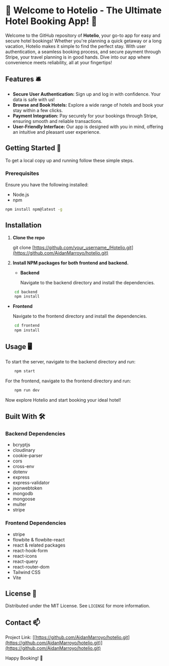 # 🏨 Welcome to Hotelio - The Ultimate Hotel Booking App! 🌟

Welcome to the GitHub repository of **Hotelio**, your go-to app for easy and secure hotel bookings! Whether you're planning a quick getaway or a long vacation, Hotelio makes it simple to find the perfect stay. With user authentication, a seamless booking process, and secure payment through Stripe, your travel planning is in good hands. Dive into our app where convenience meets reliability, all at your fingertips!

## Features 🛎️

- **Secure User Authentication:** Sign up and log in with confidence. Your data is safe with us!
- **Browse and Book Hotels:** Explore a wide range of hotels and book your stay within a few clicks.
- **Payment Integration:** Pay securely for your bookings through Stripe, ensuring smooth and reliable transactions.
- **User-Friendly Interface:** Our app is designed with you in mind, offering an intuitive and pleasant user experience.

## Getting Started 🚀

To get a local copy up and running follow these simple steps.

### Prerequisites

Ensure you have the following installed:

- Node.js
- npm

```bash
npm install npm@latest -g

```

## Installation

1. **Clone the repo**

   git clone [https://github.com/your_username_/Hotelio.git](https://github.com/AidanMarroyo/hotelio.git)

2. **Install NPM packages for both frontend and backend.**

   - **Backend**

     Navigate to the backend directory and install the dependencies.

```bash
    cd backend
    npm install

```

- **Frontend**

  Navigate to the frontend directory and install the dependencies.

```bash
    cd frontend
    npm install

```

## Usage 🖥️

To start the server, navigate to the backend directory and run:

```bash
    npm start

```

For the frontend, navigate to the frontend directory and run:

```bash
    npm run dev

```

Now explore Hotelio and start booking your ideal hotel!

## Built With 🛠️

### Backend Dependencies

- bcryptjs
- cloudinary
- cookie-parser
- cors
- cross-env
- dotenv
- express
- express-validator
- jsonwebtoken
- mongodb
- mongoose
- multer
- stripe

### Frontend Dependencies

- stripe
- flowbite & flowbite-react
- react & related packages
- react-hook-form
- react-icons
- react-query
- react-router-dom
- Tailwind CSS
- Vite

## License 📜

Distributed under the MIT License. See `LICENSE` for more information.

## Contact 📫

Project Link: [[https://github.com/AidanMarroyo/hotelio.git](https://github.com/AidanMarroyo/hotelio.git)](https://github.com/AidanMarroyo/hotelio.git)

Happy Booking! 🎉
